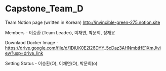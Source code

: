 # Capstone_Team_D

Team Notion page (written in Korean) http://invincible-green-275.notion.site

Members - 이승환 (Team Leader), 이채연, 박문희, 정재윤

Downlaod Docker Image - https://drive.google.com/file/d/1DiUK0E2I26DYY_5cDaz3AHNmbtHE1XmJ/view?usp=drive_link

Setting Status - 이승환(O), 이채연(O), 박문희(o)
